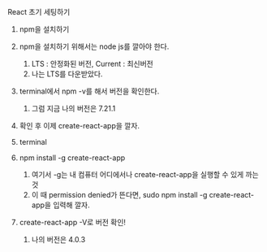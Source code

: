 React 초기 세팅하기

1. npm을 설치하기
2. npm을 설치하기 위해서는 node js를 깔아야 한다.
   1. LTS : 안정화된 버전, Current : 최신버전
   2. 나는 LTS를 다운받았다.
3. terminal에서 npm -v를 해서 버전을 확인한다.
   1. 그럼 지금 나의 버전은 7.21.1

4. 확인 후 이제 create-react-app을 깔자.
5. terminal
6. npm install -g create-react-app
   1. 여기서 -g는 내 컴퓨터 어디에서나 create-react-app을 실행할 수 있게 까는 것
   2. 이 때 permission denied가 뜬다면, sudo npm install -g create-react-app을 입력해 깔자.
7. create-react-app -V로 버전 확인!
   1. 나의 버전은 4.0.3